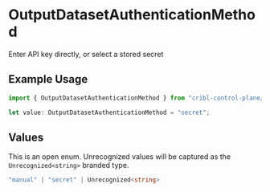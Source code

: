 # OutputDatasetAuthenticationMethod

Enter API key directly, or select a stored secret

## Example Usage

```typescript
import { OutputDatasetAuthenticationMethod } from "cribl-control-plane/models";

let value: OutputDatasetAuthenticationMethod = "secret";
```

## Values

This is an open enum. Unrecognized values will be captured as the `Unrecognized<string>` branded type.

```typescript
"manual" | "secret" | Unrecognized<string>
```